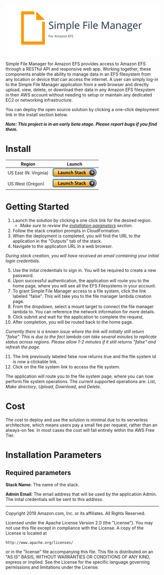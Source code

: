 

![SFM logo](docs/assets/images/sfm_logo.svg)


Simple File Manager for Amazon EFS provides access to Amazon EFS through a RESTful API and responsive web app. Working together, these components enable the ability to manage data in an EFS filesystem from any location or device that can access the internet. A user can simply log-in to the Simple File Manager application from a web browser and directly upload, view, delete, or download their data in any Amazon EFS filesystem in their AWS account without needing to setup or maintain any dedicated EC2 or networking infrastructure.

You can deploy the open source solution by clicking a one-click deployment link in the install section below.

***Note: This project is in an early beta stage. Please report bugs if you find them.***

# Install

Region| Launch
------|-----
US East (N. Virginia) | [![Launch in us-east-1](docs/assets/images/launch-stack.png)](https://console.aws.amazon.com/cloudformation/home?region=us-east-1#/stacks/new?stackName=sfm&templateURL=https://rodeolabz-us-east-1.s3.amazonaws.com/efs_file_manager/v1.0.0-beta/efs-file-manager.template)
US West (Oregon) | [![Launch in us-west-2](docs/assets/images/launch-stack.png)](https://console.aws.amazon.com/cloudformation/home?region=us-west-2#/stacks/new?stackName=sfm&templateURL=https://rodeolabz-us-west-2.s3.us-west-2.amazonaws.com/efs_file_manager/v1.0.0-beta/efs-file-manager.template)


# Getting Started

1. Launch the solution by clicking a one click link for the desired region.
    * *Make sure to review the [installation parameters](#installation-parameters) section.*
2. Follow the stack creation prompts in CloudFormation.
3. When the deployment is completed, you will find the URL to the application in the "Outputs" tab of the stack.
4. Navigate to the application URL in a web browser.

*During stack creation, you will have received an email containing your initial login credentials.*

5. Use the inital credentials to sign in. You will be required to create a new password. 
6. Upon successful authentication, the application will route you to the home page, where you will see all the EFS Filesystems in your account.
7. To grant Simple File Manager access to a file system, click the link labeled "false". This will take you to the file manager lambda creation page.
8. From the dropdown, select a mount target to connect the file manager lambda to. You can reference the network information for more details.
9. Click submit and wait for the application to complete the request.
10. After completion, you will be routed back to the home page.

*Currently there is a known issue where the link will initially still return "false". This is due to the fact lambda can take several minutes to replicate status across regions. Please allow 1-2 minutes if it still returns "false" and refresh the page.*

11. The link previously labeled false now returns true and the file system id is now a clickable link.
12. Click on the file system link to access the file system. 

The application will route you to the file system page, where you can now perform file system operations. The current supported operations are: *List*, *Make directory*, *Upload*, *Download*, and *Delete.*

# Cost

The cost to deploy and use the solution is minimal due to its serverless architecture, which means users pay a small fee per request, rather than an always-on fee. In most cases the cost will fall entirely within the AWS Free Tier.

# Installation Parameters

## Required parameters

**Stack Name**: The name of the stack.

**Admin Email**: The email address that will be used by the application Admin. The inital credentials will be sent to this address.

___

Copyright 2019 Amazon.com, Inc. or its affiliates. All Rights Reserved.

Licensed under the Apache License Version 2.0 (the "License"). You may not use this file except in compliance with the License. A copy of the License is located at

    http://www.apache.org/licenses/

or in the "license" file accompanying this file. This file is distributed on an "AS IS" BASIS, WITHOUT WARRANTIES OR CONDITIONS OF ANY KIND, express or implied. See the License for the specific language governing permissions and limitations under the License.